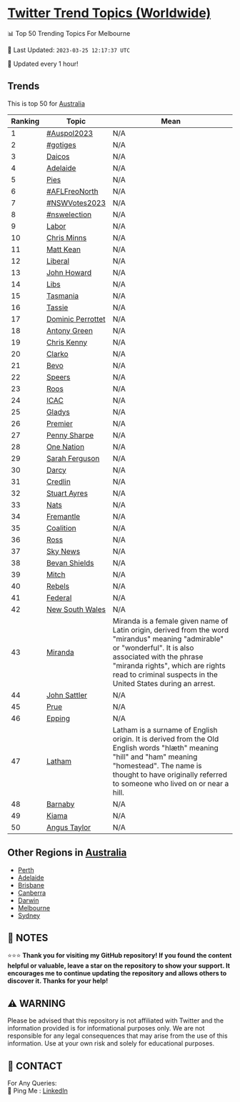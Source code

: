 [Twitter Trend Topics (Worldwide)](https://github.com/ErcinDedeoglu/Twitter-Trend-Topics)
==========


📊 Top 50 Trending Topics For Melbourne

📆 Last Updated: `2023-03-25 12:17:37 UTC`

🔧 Updated every 1 hour!


## Trends

This is top 50 for [Australia](</Australia>)

| Ranking | Topic | Mean |
| ------- | ------------ | ------------ |
| 1 | [#Auspol2023](http://twitter.com/search?q=%23Auspol2023) | N/A |
| 2 | [#gotiges](http://twitter.com/search?q=%23gotiges) | N/A |
| 3 | [Daicos](http://twitter.com/search?q=Daicos) | N/A |
| 4 | [Adelaide](http://twitter.com/search?q=Adelaide) | N/A |
| 5 | [Pies](http://twitter.com/search?q=Pies) | N/A |
| 6 | [#AFLFreoNorth](http://twitter.com/search?q=%23AFLFreoNorth) | N/A |
| 7 | [#NSWVotes2023](http://twitter.com/search?q=%23NSWVotes2023) | N/A |
| 8 | [#nswelection](http://twitter.com/search?q=%23nswelection) | N/A |
| 9 | [Labor](http://twitter.com/search?q=Labor) | N/A |
| 10 | [Chris Minns](http://twitter.com/search?q=Chris+Minns) | N/A |
| 11 | [Matt Kean](http://twitter.com/search?q=Matt+Kean) | N/A |
| 12 | [Liberal](http://twitter.com/search?q=Liberal) | N/A |
| 13 | [John Howard](http://twitter.com/search?q=John+Howard) | N/A |
| 14 | [Libs](http://twitter.com/search?q=Libs) | N/A |
| 15 | [Tasmania](http://twitter.com/search?q=Tasmania) | N/A |
| 16 | [Tassie](http://twitter.com/search?q=Tassie) | N/A |
| 17 | [Dominic Perrottet](http://twitter.com/search?q=Dominic+Perrottet) | N/A |
| 18 | [Antony Green](http://twitter.com/search?q=Antony+Green) | N/A |
| 19 | [Chris Kenny](http://twitter.com/search?q=Chris+Kenny) | N/A |
| 20 | [Clarko](http://twitter.com/search?q=Clarko) | N/A |
| 21 | [Bevo](http://twitter.com/search?q=Bevo) | N/A |
| 22 | [Speers](http://twitter.com/search?q=Speers) | N/A |
| 23 | [Roos](http://twitter.com/search?q=Roos) | N/A |
| 24 | [ICAC](http://twitter.com/search?q=ICAC) | N/A |
| 25 | [Gladys](http://twitter.com/search?q=Gladys) | N/A |
| 26 | [Premier](http://twitter.com/search?q=Premier) | N/A |
| 27 | [Penny Sharpe](http://twitter.com/search?q=Penny+Sharpe) | N/A |
| 28 | [One Nation](http://twitter.com/search?q=One+Nation) | N/A |
| 29 | [Sarah Ferguson](http://twitter.com/search?q=Sarah+Ferguson) | N/A |
| 30 | [Darcy](http://twitter.com/search?q=Darcy) | N/A |
| 31 | [Credlin](http://twitter.com/search?q=Credlin) | N/A |
| 32 | [Stuart Ayres](http://twitter.com/search?q=Stuart+Ayres) | N/A |
| 33 | [Nats](http://twitter.com/search?q=Nats) | N/A |
| 34 | [Fremantle](http://twitter.com/search?q=Fremantle) | N/A |
| 35 | [Coalition](http://twitter.com/search?q=Coalition) | N/A |
| 36 | [Ross](http://twitter.com/search?q=Ross) | N/A |
| 37 | [Sky News](http://twitter.com/search?q=Sky+News) | N/A |
| 38 | [Bevan Shields](http://twitter.com/search?q=Bevan+Shields) | N/A |
| 39 | [Mitch](http://twitter.com/search?q=Mitch) | N/A |
| 40 | [Rebels](http://twitter.com/search?q=Rebels) | N/A |
| 41 | [Federal](http://twitter.com/search?q=Federal) | N/A |
| 42 | [New South Wales](http://twitter.com/search?q=New+South+Wales) | N/A |
| 43 | [Miranda](http://twitter.com/search?q=Miranda) | Miranda is a female given name of Latin origin, derived from the word "mirandus" meaning "admirable" or "wonderful". It is also associated with the phrase "miranda rights", which are rights read to criminal suspects in the United States during an arrest. |
| 44 | [John Sattler](http://twitter.com/search?q=John+Sattler) | N/A |
| 45 | [Prue](http://twitter.com/search?q=Prue) | N/A |
| 46 | [Epping](http://twitter.com/search?q=Epping) | N/A |
| 47 | [Latham](http://twitter.com/search?q=Latham) | Latham is a surname of English origin. It is derived from the Old English words "hlæth" meaning "hill" and "ham" meaning "homestead". The name is thought to have originally referred to someone who lived on or near a hill. |
| 48 | [Barnaby](http://twitter.com/search?q=Barnaby) | N/A |
| 49 | [Kiama](http://twitter.com/search?q=Kiama) | N/A |
| 50 | [Angus Taylor](http://twitter.com/search?q=Angus+Taylor) | N/A |



## Other Regions in [Australia](</Australia>)

* [Perth](</Australia/Perth.md>)
* [Adelaide](</Australia/Adelaide.md>)
* [Brisbane](</Australia/Brisbane.md>)
* [Canberra](</Australia/Canberra.md>)
* [Darwin](</Australia/Darwin.md>)
* [Melbourne](</Australia/Melbourne.md>)
* [Sydney](</Australia/Sydney.md>)



## 📝 NOTES

⭐⭐⭐ **Thank you for visiting my GitHub repository! If you found the content helpful or valuable, leave a star on the repository to show your support. It encourages me to continue updating the repository and allows others to discover it. Thanks for your help!**


## ⚠️ WARNING

Please be advised that this repository is not affiliated with Twitter and the information provided is for informational purposes only. We are not responsible for any legal consequences that may arise from the use of this information. Use at your own risk and solely for educational purposes.


## 📨 CONTACT

 For Any Queries:  
            🏓 Ping Me : [LinkedIn](https://www.linkedin.com/in/ercindedeoglu/)
